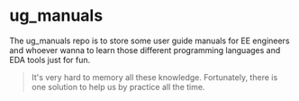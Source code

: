 # ug_manuals

The ug_manuals repo is to store some user guide manuals for EE engineers and whoever wanna to learn those different programming languages and EDA tools just for fun. 

> It's very hard to memory all these knowledge. Fortunately, there is one solution to help us by practice all the time. 

